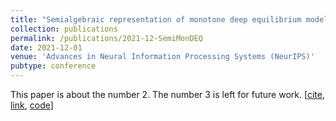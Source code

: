 ```yaml
---
title: "Semialgebraic representation of monotone deep equilibrium models and applications to certification"
collection: publications
permalink: /publications/2021-12-SemiMonDEQ
date: 2021-12-01
venue: 'Advances in Neural Information Processing Systems (NeurIPS)'
pubtype: conference
---
```


This paper is about the number 2. The number 3 is left for future work.
[[cite](https://tongchen779.github.io/ref/2021-12-SemiMonDEQ.bib),
[link](https://proceedings.neurips.cc/paper_files/paper/2021/file/e3b21256183cf7c2c7a66be163579d37-Paper.pdf),
[code](https://github.com/TongCHEN779/CertMON)]